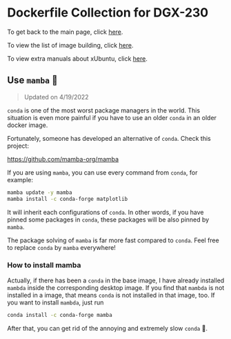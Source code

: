 # Dockerfile Collection for DGX-230

To get back to the main page, click [here](../index).

To view the list of image building, click [here](../dockerlist).

To view extra manuals about xUbuntu, click [here](../manual-xubuntu).

## Use `mamba` :snake:

> Updated on 4/19/2022

`conda` is one of the most worst package managers in the world. This situation is even more painful if you have to use an older `conda` in an older docker image.

Fortunately, someone has developed an alternative of `conda`. Check this project:

https://github.com/mamba-org/mamba

If you are using `mamba`, you can use every command from `conda`, for example:

```bash
mamba update -y mamba
mamba install -c conda-forge matplotlib
```

It will inherit each configurations of `conda`. In other words, if you have pinned some packages in `conda`, these packages will be also pinned by `mamba`.

The package solving of `mamba` is far more fast compared to `conda`. Feel free to replace `conda` by `mamba` everywhere!

### How to install mamba

Actually, if there has been a `conda` in the base image, I have already installed `mambda` inside the corresponding desktop image. If you find that `mambda` is not installed in a image, that means `conda` is not installed in that image, too. If you want to install `mambda`, just run

```bash
conda install -c conda-forge mamba
```

After that, you can get rid of the annoying and extremely slow `conda` :snail:.
